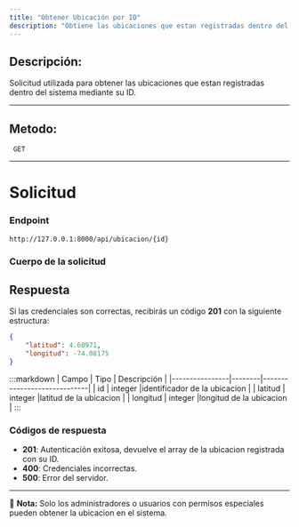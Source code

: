 ```yaml
---
title: "Obtener Ubicación por ID"
description: "Obtiene las ubicaciones que estan registradas dentro del sistema mediante su ID."
---
```



## Descripción:
Solicitud utilizada para obtener las ubicaciones que estan registradas dentro del sistema mediante su ID.

---


## Metodo: 
```
 GET
```
---


# **Solicitud**

### **Endpoint**
```
http://127.0.0.1:8000/api/ubicacion/{id}
```

### **Cuerpo de la solicitud**

## **Respuesta**

Si las credenciales son correctas, recibirás un código **201** con la siguiente estructura:

```json
{
    "latitud": 4.60971,
    "longitud": -74.08175
}
```

:::markdown
| Campo           | Tipo   | Descripción                |
|----------------|--------|-----------------------------|
| id           | integer |identificador de la ubicacion   |
| latitud      | integer |latitud de la ubicacion  |
| longitud     | integer |longitud de la ubicacion |
:::


### **Códigos de respuesta**
- **201**: Autenticación exitosa, devuelve el array de la ubicacion registrada con su ID.
- **400**: Credenciales incorrectas.
- **500**: Error del servidor.

---

📄 **Nota:**  Solo los administradores o usuarios con permisos especiales pueden obtener la ubicacion en el sistema.

